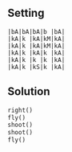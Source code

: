 Setting
-------

```
|bA|bA|bA|b |bA|
|kA|k |kA|kM|kA|
|kA|k |kA|kM|kA|
|kA|k |kA|k |kA|
|kA|k |k |k |kA|
|kA|k |kS|k |kA|
```

Solution
--------

```python
right()
fly()
shoot()
shoot()
fly()
```
